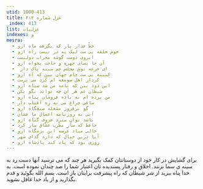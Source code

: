 ```yaml
---
utid: 1000-413
title: غزل شماره ۴۱۳
_index: 413
list: غزلیات
indexes: و
mesra:
  - خطّ عذار یار که بگرفت ماه ازو
  - خوش حلقه یی ست لیک به در نیست راه ازو
  - ابروی دوست گوشه محراب دولتست
  - آن جا بسای چهره و حاجت بخواه ازو
  - ‌ ای جرعه نوشِ مجلس جم سینه پاک دار
  - کیینه یی ست جام جهان بین که آه ازو
  - کردار اهل صومعه ام کرد می پرست
  - این دود بین که نامه من شد سیاه ازو
  - شیطان غم هر آن چه تواند بگو بکن
  - من برده ام به باده فروشان پناه ازو
  - ساقی چراغ می به ره آفتاب دار
  - گو برفروز مشعله صبحگاه ازو
  - آبی به روزنامه اعمال ما فشان
  - باشد توان سترد حروف گناه ازو
  - حافظ که ساز مطرب عشّاق ساز کرد
  - خالی مباد عرصه این بزمگاه ازو
  - آیا درین خیال که دارد گدای شهر
  - روزی بود که یاد کند پادشاه ازو
---
```

برای گشایش در کار خود از دوستانتان کمک بگیرید هر چند که می ترسید آنها دست رد به سینه ی سما بزنند. اخلاق و رفتار پسندیده تان اعتبار شما را صد چندان نموده است. به خدا پناه ببرید از شر شیطان که راه پیشرفت برایتان باز است. بسم الله بگوئید و قدم بگذارید و از یاد خدا غافل نشوید.
